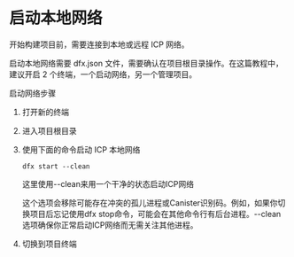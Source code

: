 # 启动本地网络

开始构建项目前，需要连接到本地或远程 ICP 网络。

启动本地网络需要 dfx.json 文件，需要确认在项目根目录操作。在这篇教程中，建议开启 2 个终端，一个启动网络，另一个管理项目。

启动网络步骤

1. 打开新的终端
2. 进入项目根目录
3. 使用下面的命令启动 ICP 本地网络  


   ```text
   dfx start --clean
   ```

   这里使用--clean来用一个干净的状态启动ICP网络

   这个选项会移除可能存在冲突的孤儿进程或Canister识别码。例如，如果你切换项目后忘记使用dfx stop命令，可能会在其他命令行有后台进程。--clean选项确保你正常启动ICP网络而无需关注其他进程。

4. 切换到项目终端

